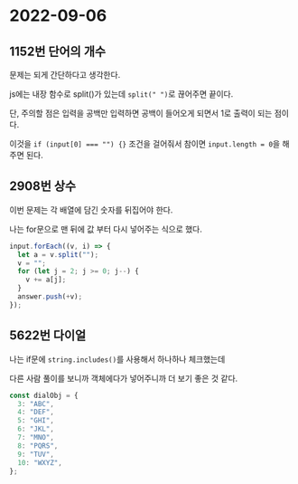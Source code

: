 # 2022-09-06

## 1152번 단어의 개수

문제는 되게 간단하다고 생각한다.

js에는 내장 함수로 split()가 있는데 `split(" ")`로 끊어주면 끝이다.

단, 주의할 점은 입력을 공백만 입력하면 공백이 들어오게 되면서 1로 출력이 되는 점이다.

이것을 `if (input[0] === "") {}` 조건을 걸어줘서 참이면 `input.length = 0`을 해주면 된다.

## 2908번 상수

이번 문제는 각 배열에 담긴 숫자를 뒤집어야 한다.

나는 for문으로 맨 뒤에 값 부터 다시 넣어주는 식으로 했다.

```js
input.forEach((v, i) => {
  let a = v.split("");
  v = "";
  for (let j = 2; j >= 0; j--) {
    v += a[j];
  }
  answer.push(+v);
});
```

## 5622번 다이얼

나는 if문에 `string.includes()`를 사용해서 하나하나 체크했는데

다른 사람 풀이를 보니까 객체에다가 넣어주니까 더 보기 좋은 것 같다.

```js
const dialObj = {
  3: "ABC",
  4: "DEF",
  5: "GHI",
  6: "JKL",
  7: "MNO",
  8: "PQRS",
  9: "TUV",
  10: "WXYZ",
};
```
